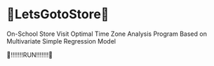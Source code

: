 # :convenience_store:LetsGotoStore:convenience_store:
On-School Store Visit Optimal Time Zone Analysis Program Based on Multivariate Simple Regression Model

:running:!!!!!!!RUN!!!!!!!:running:
